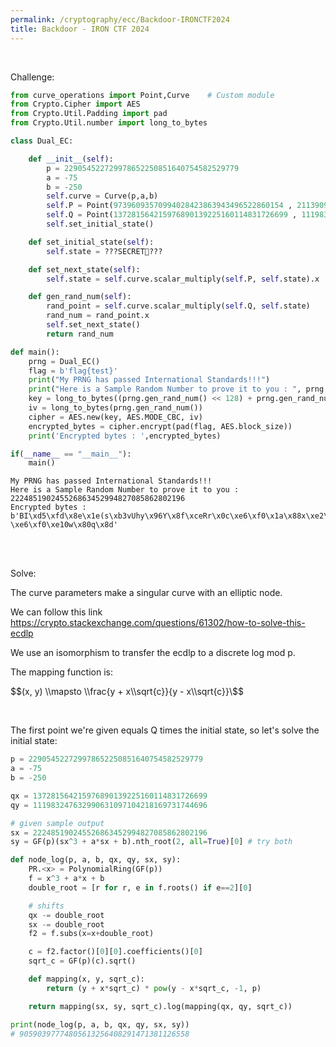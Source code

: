 ```yaml
---
permalink: /cryptography/ecc/Backdoor-IRONCTF2024
title: Backdoor - IRON CTF 2024
---
```


<br>

Challenge:

```python
from curve_operations import Point,Curve    # Custom module
from Crypto.Cipher import AES
from Crypto.Util.Padding import pad
from Crypto.Util.number import long_to_bytes

class Dual_EC:

    def __init__(self):
        p = 229054522729978652250851640754582529779
        a = -75
        b = -250
        self.curve = Curve(p,a,b)
        self.P = Point(97396093570994028423863943496522860154 , 2113909984961319354502377744504238189)
        self.Q = Point(137281564215976890139225160114831726699 , 111983247632990631097104218169731744696)
        self.set_initial_state()

    def set_initial_state(self):
        self.state = ???SECRET🤫???

    def set_next_state(self):
        self.state = self.curve.scalar_multiply(self.P, self.state).x

    def gen_rand_num(self):
        rand_point = self.curve.scalar_multiply(self.Q, self.state)
        rand_num = rand_point.x
        self.set_next_state()
        return rand_num

def main():
    prng = Dual_EC()
    flag = b'flag{test}'
    print("My PRNG has passed International Standards!!!")
    print("Here is a Sample Random Number to prove it to you : ", prng.gen_rand_num())
    key = long_to_bytes((prng.gen_rand_num() << 128) + prng.gen_rand_num())
    iv = long_to_bytes(prng.gen_rand_num())
    cipher = AES.new(key, AES.MODE_CBC, iv)
    encrypted_bytes = cipher.encrypt(pad(flag, AES.block_size))
    print('Encrypted bytes : ',encrypted_bytes)

if(__name__ == "__main__"):
    main()
```

```
My PRNG has passed International Standards!!!
Here is a Sample Random Number to prove it to you :  222485190245526863452994827085862802196
Encrypted bytes :  b'BI\xd5\xfd\x8e\x1e(s\xb3vUhy\x96Y\x8f\xceRr\x0c\xe6\xf0\x1a\x88x\xe2\xe9M#]\xad\x99H\x13+\x9e5\xfd\x9b \xe6\xf0\xe10w\x80q\x8d'
```


<br>

<br>

Solve:

The curve parameters make a singular curve with an elliptic node. 

We can follow this link <https://crypto.stackexchange.com/questions/61302/how-to-solve-this-ecdlp>

We use an isomorphism to transfer the ecdlp to a discrete log mod p.

The mapping function is:

$$(x, y) \\mapsto \\frac{y + x\\sqrt{c}}{y - x\\sqrt{c}}\$$

<br>

The first point we're given equals Q times the initial state, so let's solve the initial state:

```python
p = 229054522729978652250851640754582529779
a = -75
b = -250

qx = 137281564215976890139225160114831726699
qy = 111983247632990631097104218169731744696

# given sample output
sx = 222485190245526863452994827085862802196
sy = GF(p)(sx^3 + a*sx + b).nth_root(2, all=True)[0] # try both

def node_log(p, a, b, qx, qy, sx, sy):
    PR.<x> = PolynomialRing(GF(p))
    f = x^3 + a*x + b
    double_root = [r for r, e in f.roots() if e==2][0]

    # shifts
    qx -= double_root
    sx -= double_root 
    f2 = f.subs(x=x+double_root)

    c = f2.factor()[0][0].coefficients()[0]
    sqrt_c = GF(p)(c).sqrt()

    def mapping(x, y, sqrt_c):
        return (y + x*sqrt_c) * pow(y - x*sqrt_c, -1, p)

    return mapping(sx, sy, sqrt_c).log(mapping(qx, qy, sqrt_c))

print(node_log(p, a, b, qx, qy, sx, sy))
# 90590397774805613256408291471381126558
```
